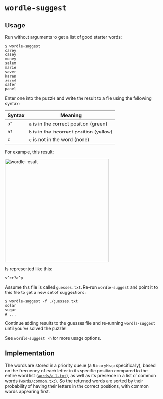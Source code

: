 # `wordle-suggest`

## Usage

Run without arguments to get a list of good starter words:

```shell
$ wordle-suggest
carey
casey
money
salem
marie
saver
karen
saved
safer
panel
```

Enter one into the puzzle and write the result to a file using the following
syntax:

| Syntax | Meaning                                   |
| ------ | ----------------------------------------- |
| `a^`   | `a` is in the correct position (green)    |
| `b?`   | `b` is in the incorrect position (yellow) |
| `c`    | `c` is not in the word (none)             |

For example, this result:

<img width="337" alt="wordle-result" src="https://user-images.githubusercontent.com/566993/151033991-a088eb62-5515-4ca4-bcb1-b83bd3f48f10.png">

Is represented like this:

```
s^cr?a^p
```

Assume this file is called `guesses.txt`. Re-run `wordle-suggest` and point it
to this file to get a new set of suggestions:

```shell
$ wordle-suggest -f ./guesses.txt
solar
sugar
# ...
```

Continue adding results to the guesses file and re-running `wordle-suggest`
until you've solved the puzzle!

See `wordle-suggest -h` for more usage options.

## Implementation

The words are stored in a priority queue (a `BinaryHeap` specifically), based
on the frequency of each letter in its specific position compared to the entire
word list ([`words/all.txt`](words/all.txt)), as well as its presence in a list
of common words ([`words/common.txt`](words/common.txt)). So the returned words
are sorted by their probability of having their letters in the correct
positions, with common words appearing first.
